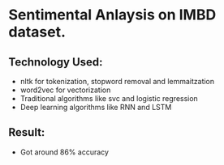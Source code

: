 # Sentimental Anlaysis on IMBD dataset.

## Technology Used:
* nltk for tokenization, stopword removal and lemmaitzation
* word2vec for vectorization
* Traditional algorithms like svc and logistic regression
* Deep learning algorithms like RNN and LSTM

  
## **Result**:
* Got around 86% accuracy

